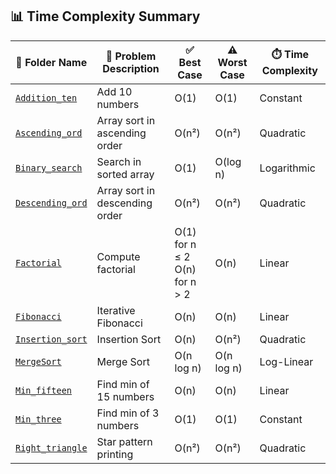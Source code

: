 ## 📊 Time Complexity Summary

| 📁 Folder Name     | 📝 Problem Description           | ✅ Best Case        | ⚠️ Worst Case       | ⏱️ Time Complexity |
|--------------------|----------------------------------|---------------------|---------------------|--------------------|
| [`Addition_ten`](../Problems/Addition_ten/)     | Add 10 numbers                   | O(1)                | O(1)                | Constant           |
| [`Ascending_ord`](../Problems/Ascending_ord/)    | Array sort in ascending order    | O(n²)               | O(n²)               | Quadratic          |
| [`Binary_search`](../Problems/Binary_search/)    | Search in sorted array           | O(1)                | O(log n)            | Logarithmic        |
| [`Descending_ord`](../Problems/Descending_ord/)  | Array sort in descending order   | O(n²)               | O(n²)               | Quadratic          |
| [`Factorial`](../Problems/Factorial/)            | Compute factorial                | O(1) for n ≤ 2<br>O(n) for n > 2 | O(n)      | Linear             |
| [`Fibonacci`](../Problems/Fibonacci/)            | Iterative Fibonacci              | O(n)                | O(n)                | Linear             |
| [`Insertion_sort`](../Problems/Insertion_sort/)  | Insertion Sort                   | O(n)                | O(n²)               | Quadratic          |
| [`MergeSort`](../Problems/MergeSort/)            | Merge Sort                       | O(n log n)          | O(n log n)          | Log-Linear         |
| [`Min_fifteen`](../Problems/Min_fifteen/)        | Find min of 15 numbers           | O(n)                | O(n)                | Linear             |
| [`Min_three`](../Problems/Min_three/)            | Find min of 3 numbers            | O(1)                | O(1)                | Constant           |
| [`Right_triangle`](../Problems/Right_triangle/)  | Star pattern printing            | O(n²)               | O(n²)               | Quadratic          |
